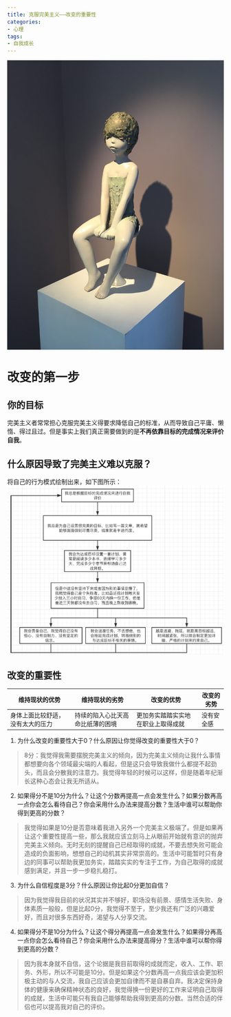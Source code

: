 ```yaml
---
title: 克服完美主义——改变的重要性
categories:
- 心理
tags:
- 自我成长
---
```


![avatar](/assets/images/19.JPG)
# 改变的第一步
## 你的目标
完美主义者常常担心克服完美主义得要求降低自己的标准，从而导致自己平庸、懒惰、得过且过。但是事实上我们真正需要做到的是**不再依靠目标的完成情况来评价自我**。

<!--more-->

## 什么原因导致了完美主义难以克服？
将自己的行为模式绘制出来，如下图所示：
![avatar](/assets/images/20.png)

## 改变的重要性
|维持现状的优势|维持现状的劣势|改变的优势|改变的劣势|
|------|------|------|------|
|身体上面比较舒适，没有太大的压力|持续的陷入心比天高命比纸薄的困境|更加务实踏踏实实地在职业上取得成就|没有安全感|

1. 为什么改变的重要性大于0？什么原因让你觉得改变的重要性大于0？  
> 8分：我觉得我需要摆脱完美主义的倾向，因为完美主义倾向让我什么事情都想要向各个领域最尖端的人看起，但是这只会导致我做什么都提不起劲头，而且会分散我的注意力。我觉得年轻的时候可以这样，但是随着年纪渐长这种心态会让我无所适从。

2. 如果得分不是10分为什么？让这个分数再提高一点会发生什么？如果分数再高一点你会怎么看待自己？你会采用什么办法来提高分数？生活中谁可以帮助你得到更高的分数？
> 我觉得如果是10分是否意味着我进入另外一个完美主义极端了。但是如果再让这个重要性提高一些，那么我就应该立刻马上从眼前开始就有意识的抛弃完美主义倾向。无时无刻的提醒自己已经取得的成就，不要去想失败可能会造成的负面影响，想想自己的动机其实非常崇高的。生活中可能暂时只有身边的同事可以帮助我更加务实，踏踏实实的专注于工作，为自己取得的成就感到满足，并且一步一步稳扎稳打。

3. 为什么自信程度是3分？什么原因让你比起0分更加自信？
> 因为我觉得我目前的状况其实并不够好，职场没有前景、感情生活失败、身体素质一般般，但是比起0分，我觉得不至于，至少我还有广泛的兴趣爱好，而且对很多东西好奇，渴望与人分享交流。

4. 如果得分不是10分为什么？让这个得分再提高一点会发生什么？如果得分再高一点你会怎么看待自己？你会采用什么办法来提高得分？生活中谁可以帮你得到更高的分数？
> 因为我本身就不自信，这个论据是我目前取得的成就而定，收入、工作、职务、外形，所以不可能是10分。但是如果这个分数再高一点我应该会更加积极主动的与人交流，我自己应该会更加自律而不是自暴自弃。我决定保持身体的健康来确保精神状态的良好，我觉得换一份更好的工作来证明自己取得的成就，生活中可能只有我自己能够帮助我得到更高的分数。当然合适的伴侣也可以提高我对自己的评价。

